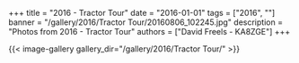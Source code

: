 +++
title = "2016 - Tractor Tour"
date = "2016-01-01"
tags = ["2016", ""]
banner = "/gallery/2016/Tractor Tour/20160806_102245.jpg"
description = "Photos from 2016 - Tractor Tour"
authors = ["David Freels - KA8ZGE"]
+++

{{< image-gallery gallery_dir="/gallery/2016/Tractor Tour/" >}}
